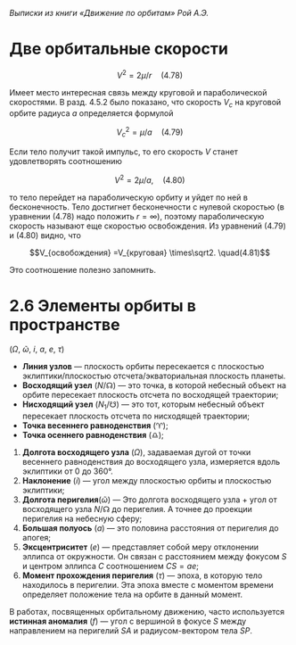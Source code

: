 *Выписки из книги «Движение по орбитам» Рой А.Э.*

# Две орбитальные скорости


$$V^2=2\mu/r\quad(4.78)$$

Имеет место интересная связь между круговой и параболической скоростями. В разд. 4.5.2 было показано, что скорость $V_c$ на круговой орбите радиуса $a$ определяется формулой

$$V_c^2 = \mu/a\quad(4.79)$$
 
Если тело получит такой импульс, то его скорость $V$ станет удовлетворять соотношению 

$$V^2 = 2\mu/a,\quad(4.80)$$

то тело перейдет на параболическую орбиту и уйдет по ней в бесконечность. Тело достигнет бесконечности с нулевой скоростью (в уравнении (4.78) надо положить $r=\infty$), поэтому параболическую скорость называют еще скоростью освобождения. Из уравнений (4.79) и (4.80) видно, что 

$$V_{освобождения} =V_{круговая} \times\sqrt2. \quad(4.81)$$   

Это соотношение полезно запомнить.

# 2.6 Элементы орбиты в пространстве

($Ω$, $ῶ$, $i$, $a$, $e$, $\tau$)

 - **Линия узлов** — плоскость орбиты пересекается с плоскостью эклиптики/плоскостью отсчета/экваториальная плоскость планеты. 
 - **Восходящий узел** ($N$/$☊$) — это точка, в которой небесный объект на орбите пересекает плоскость отсчета по восходящей траектории; 
 -  **Нисходящий узел** ($N_1$/$☋$) — это тот, которым небесный объект пересекает плоскость отсчета по нисходящей траектории;   
- **Точка весеннего равноденствия** ($♈︎$);
- **Точка осеннего равноденствия** ($♎︎$);
 1. **Долгота восходящего узла** ($Ω$), задаваемая дугой от точки весеннего равноденствия до восходящего узла, измеряется вдоль эклиптики от 0 до 360°.
5. **Наклонение** ($i$) — угол между плоскостью орбиты и плоскостью эклиптики;
5. **Долгота перигелия**($ῶ$) — Это долгота восходящего узла $+$ угол от восходящего узла $N$/$☊$ до перигелия. А точнее до проекции перигелия на небесную сферу;
5. **Большая полуось** ($a$) — это половина расстояния от перигелия до апогея;
5. **Эксцентриситет** ($e$) — представляет собой меру отклонении эллипса от окружности. Он связан с расстоянием между фокусом $S$ и центром эллипса $C$ соотношением $CS = ae$;
6. **Момент прохождения перигелия** ($\tau$) — эпоха, в которую тело находилось в перигелии. Эта эпоха вместе с моментом времени определяет положение тела на орбите в данный момент. 

В работах, посвященных орбитальному движению, часто используется **истинная аномалия** ($f$) — угол с вершиной в фокусе $S$ между направлением на перигелий $SA$ и радиусом-вектором тела $SP$.

